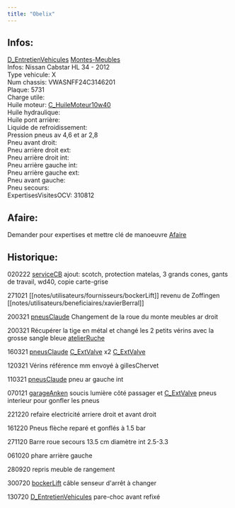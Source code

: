 ```yaml
---
title: "Obelix"
---
```


## Infos:
[D_EntretienVehicules](notes/departements/D_EntretienVehicules.md) [Montes-Meubles](notes/equipements/vehicules/C_MontesMeubles.md)\
Infos: Nissan Cabstar HL 34 - 2012\
Type vehicule: X\
Num chassis: VWASNFF24C3146201\
Plaque: 5731\
Charge utile:\
Huile moteur: [C_HuileMoteur10w40](notes/equipements/consommables/C_HuileMoteur10w40.md)\
Huile hydraulique:\
Huile pont arrière:\
Liquide de refroidissement:\
Pression pneus av 4,6 et ar 2,8\
Pneu avant droit:\
Pneu arrière droit ext:\
Pneu arrière droit int:\
Pneu arrière gauche int:\
Pneu arrière gauche ext:\
Pneu avant gauche:\
Pneu secours:\
ExpertisesVisitesOCV: 310812

## Afaire: 
Demander pour expertises et mettre clé de manoeuvre [Afaire](notes/statut/Afaire.md)

## Historique:
020222 [serviceCB](notes/equipements/vehicules/serviceCB.md) ajout: scotch, protection matelas, 3 grands cones, gants de travail, wd40, copie carte-grise

271021 [[notes/utilisateurs/fournisseurs/bockerLift]] revenu de Zoffingen [[notes/utilisateurs/beneficiaires/xavierBerral]]

200321 [pneusClaude](notes/equipements/vehicules/pneusClaude.md) Changement de la roue du monte meubles ar droit

200321 Récupérer la tige en métal et changé les 2 petits vérins avec la grosse sangle bleue [atelierRuche](notes/zones/atelierRuche.md)

160321 [pneusClaude](notes/equipements/vehicules/pneusClaude.md) [C_ExtValve](notes/equipements/consommables/C_ExtValve.md) x2 [C_ExtValve](notes/equipements/consommables/C_ExtValve.md)

120321 Vérins référence mm envoyé à gillesChervet

110321 [pneusClaude](notes/equipements/vehicules/pneusClaude.md) pneu ar gauche int

070121 [garageAnken](notes/equipements/vehicules/garageAnken.md) soucis lumière côté passager et [C_ExtValve](notes/equipements/consommables/C_ExtValve.md) pneus interieur pour gonfler les pneus

221220 refaire electricité arriere droit et avant droit

161220 Pneus flèche reparé et gonflés à 1.5 bar

271120 Barre roue secours 13.5 cm diamètre int 2.5-3.3

061020 phare arrière gauche

280920 repris meuble de rangement 

300720 [bockerLift](notes/utilisateurs/fournisseurs/bockerLift.md) câble senseur d'arrêt à changer

130720  [D_EntretienVehicules](notes/departements/D_EntretienVehicules.md) pare-choc avant refixé
